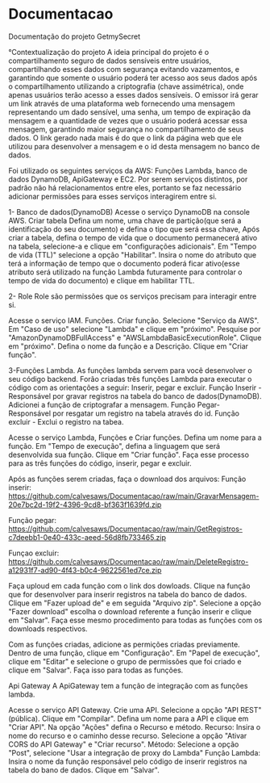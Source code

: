 # Documentacao
Documentação do projeto GetmySecret

°Contextualização do projeto
A ideia principal do projeto é o compartilhamento seguro de dados sensíveis entre usuários, compartilhando esses dados com segurança evitando vazamentos, e
garantindo que somente o usuário poderá ter acesso aos seus dados após o compartilhamento utilizando a criptografia (chave assimétrica), onde apenas usuários
terão acesso a esses dados sensíveis.
O emissor irá gerar um link através de uma plataforma web fornecendo uma mensagem representando um dado sensível, uma senha, um tempo de expiração da
mensagem e
a quantidade de vezes que o usuário poderá acessar essa mensagem, garantindo maior segurança no compartilhamento de seus dados. O link gerado nada mais é do
que
o link da página web que ele utilizou para desenvolver a mensagem e o id desta mensagem no banco de dados.

Foi utilizado os seguintes serviços da AWS: Funções Lambda, banco de dados DynamoDB, ApiGateway e EC2. Por serem serviços distintos, por padrão não há
relacionamentos entre eles, portanto se faz necessário adicionar permissões para esses serviços interagirem entre si.

1- Banco de dados(DynamoDB)
Acesse o serviço DynamoDB na console AWS.
Criar tabela
Defina um nome, uma chave de partição(que será a identificação do seu documento) e defina o tipo que será essa chave,
Após criar a tabela, defina o tempo de vida que o documento permanecerá ativo na tabela, selecione-a e clique em "configurações adicionais". Em "Tempo de
vida (TTL)" selecione a opção "Habilitar". Insira o nome do atributo que terá a informação de tempo que o documento poderá ficar ativo(esse atributo será
utilizado na função Lambda futuramente para controlar o tempo de vida do documento) e clique em habilitar TTL.

2- Role
Role são permissões que os serviços precisam para interagir entre si. 

Acesse o serviço IAM.
Funções.
Criar função.
Selecione "Serviço da AWS".
Em "Caso de uso" selecione "Lambda" e clique em "próximo".
Pesquise por "AmazonDynamoDBFullAccess" e "AWSLambdaBasicExecutionRole". Clique em "próximo".
Defina o nome da função e a Descrição.
Clique em "Criar função".


3-Funções Lambda.
As funções lambda servem para você desenvolver o seu código backend.
Forão criadas três funções Lambda para executar o código com as orientações a seguir:
Inserir, pegar e excluir.
Função Inserir - Responsável por gravar registros na tabela do banco de dados(DynamoDB).
Adicionei a função de criptografar a mensagem.
Função Pegar- Responsável por resgatar um registro na tabela através do id.
Função excluir - Exclui o registro na tabea.


Acesse o serviço Lambda, Funções e Criar funções.
Defina um nome para a função.
Em "Tempo de execução", defina a linguagem que será desenvolvida sua função.
Clique em "Criar função".
Faça esse processo para as três funções do código, inserir, pegar e excluir.

Após as funções serem criadas, faça o download dos arquivos:
Função inserir:
https://github.com/calvesaws/Documentacao/raw/main/GravarMensagem-20e7bc2d-19f2-4396-9cd8-bf363f1639fd.zip

Função pegar:
https://github.com/calvesaws/Documentacao/raw/main/GetRegistros-c7deebb1-0e40-433c-aeed-56d8fb733465.zip

Funçao excluir:
https://github.com/calvesaws/Documentacao/raw/main/DeleteRegistro-a12931f7-ad90-4f43-b0c4-9622561ed7ce.zip

Faça uploud em cada função com o link dos dowloads.
Clique na função que for desenvolver para inserir registros na tabela do banco de dados.
Clique em "Fazer upload de" e em seguida "Arquivo zip".
Selecione a opção "Fazer download" escolha o download referente a função inserir e clique em "Salvar".
Faça esse mesmo procedimento para todas as funções com os downloads respectivos.

Com as funções criadas, adicione as permições criadas previamente.
Dentro de uma função, clique em "Configuração".
Em "Papel de execução", clique em "Editar" e selecione o grupo de permissões que foi criado e clique em "Salvar".
Faça isso para todas as funções.


Api Gateway
A ApiGateway tem a função de integração com as funções lambda.

Acesse o serviço API Gateway.
Crie uma API.
Selecione a opção "API REST" (pública).
Clique em "Compilar".
Defina um nome para a API e clique em "Criar API".
Na opção "Ações" defina o Recurso e método.
Recurso: Insira o nome do recurso e o caminho desse recurso.
Selecione a opção "Ativar CORS do API Gateway" e "Criar recurso".
Método: Selecione a opção "Post", selecione "Usar a integração de proxy do Lambda" 
Função Lambda: Insira o nome da função responsável pelo código de inserir registros na tabela do bano de dados. Clique em "Salvar".




